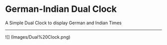 # German-Indian Dual Clock


A Simple Dual Clock to display German and Indian Times
___

![] (Images/Dual%20Clock.png)



